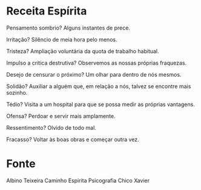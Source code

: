 # Receita Espírita

Pensamento sombrio?
Alguns instantes de prece.

Irritação?
Silêncio de meia hora pelo menos.

Tristeza?
Ampliação voluntária da quota de trabalho habitual.

Impulso a critica destrutiva?
Observemos as nossas próprias fraquezas.

Desejo de censurar o próximo?
Um olhar para dentro de nós mesmos.

Solidão?
Auxiliar a alguém que, em relação a nós, talvez se encontre mais sozinho.

Tédio?
Visita a um hospital para que se possa medir as próprias vantagens.

Ofensa?
Perdoar e servir mais amplamente.

Ressentimento?
Olvido de todo mal.

Fracasso?
Voltar às boas obras e começar outra vez.


# Fonte
Albino Teixeira
Caminho Espirita
Psicografia Chico Xavier

